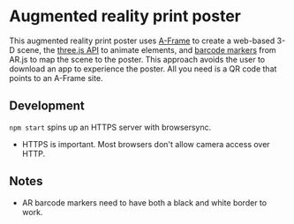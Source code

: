 # Augmented reality print poster
This augmented reality print poster uses [A-Frame](https://aframe.io/) to create a web-based 3-D scene, the [three.js API](https://aframe.io/docs/1.0.0/introduction/developing-with-threejs.html) to animate elements, and [barcode markers](https://github.com/artoolkit/artoolkit5/blob/master/doc/patterns/Multi%20pattern%204x3%20(A4).pdf) from AR.js to map the scene to the poster. This approach avoids the user to download an app to experience the poster. All you need is a QR code that points to an A-Frame site.

## Development

`npm start` spins up an HTTPS server with browsersync. 

- HTTPS is important. Most browsers don't allow camera access over HTTP.

## Notes
- AR barcode markers need to have both a black and white border to work. 